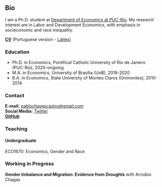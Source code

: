 ## Bio

I am a Ph.D. student at <a href="http://www.econ.puc-rio.br/en" target="_blank">Department of Economics at PUC-Rio</a>. My research interest are in Labor and Development Economics, with emphasis in socieconomic and race inequality.

**<a href="https://www.dropbox.com/s/cozf56xlpdhzpdc/CV.pdf?dl=0" target="_blank">CV</a>** (Portuguese version - <a href="http://lattes.cnpq.br/6714842522157255" target="_blank">Lattes</a>)

### Education

- Ph.D. in Economics, Pontifical Catholic University of Rio de Janeiro (PUC-Rio), 2020-ongoing
- M.A. in Economics, University of Brasília (UnB), 2018-2020
- B.A. in Economics, State University of Montes Claros (Unimontes), 2010-2014

### Contact

**E-mail:** pablochavescastro@gmail.com  
**Social Media:** <a href="https://twitter.com/tadeuccastro" target="_blank">Twitter</a>    
**<a href="https://github.com/pablotadeu" target="_blank">GitHub</a>**

### Teaching

#### Undergraduate
ECO1670: Economics, Gender and Race

### Working in Progress

**Gender Imbalance and Migration: Evidence from Droughts** with Arnobio Chagas
